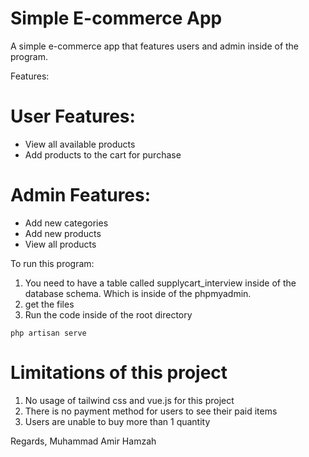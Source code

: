 # Simple E-commerce App

A simple e-commerce app that features users and admin inside of the program.

Features:

# User Features:
- View all available products
- Add products to the cart for purchase

# Admin Features:
- Add new categories
- Add new products
- View all products

To run this program: 
1. You need to have a table called supplycart_interview inside of the database schema. Which is inside of the phpmyadmin.
2. get the files
3. Run the code inside of the root directory
```
php artisan serve
```

# Limitations of this project
1. No usage of tailwind css and vue.js for this project
2. There is no payment method for users to see their paid items
3. Users are unable to buy more than 1 quantity

Regards,
Muhammad Amir Hamzah
